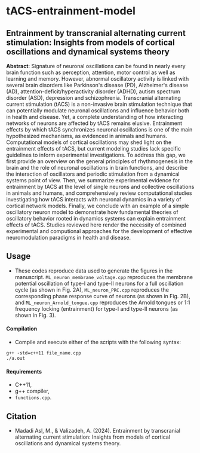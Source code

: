 # tACS-entrainment-model

## Entrainment by transcranial alternating current stimulation: Insights from models of cortical oscillations and dynamical systems theory

**Abstract**: ‎Signature of neuronal oscillations can be found in nearly every brain function such as perception‎, ‎attention‎,‎ motor control as well as ‎learning ‎and‎ ‎memory‎. However, ‎‎‎abnormal oscillatory activity is linked with several brain disorders like Parkinson's disease (PD)‎, ‎Alzheimer's disease (AD)‎, ‎attention-deficit/hyperactivity disorder (ADHD)‎, ‎autism spectrum disorder (ASD), depression and schizophrenia. ‎‎‎‎Transcranial alternating current stimulation (tACS) is a non-invasive brain stimulation technique that can potentially modulate neuronal oscillations and influence ‎behavior‎ both in health and disease‎. Yet‎‎, ‎‎a complete understanding of how ‎interacting networks of neurons are affected by tACS remains elusive‎.‎ ‎Entrainment effects by which tACS synchronizes neuronal oscillations ‎‎‎is one of the main hypothesized mechanisms, as evidenced in animals and humans. Computational models of cortical oscillations may shed light on the entrainment effects‎‎ of tACS‎, but ‎current modeling studies lack specific guidelines to inform experimental investigations‎. To address this gap‎, ‎we first ‎provide an overview on the general principles of rhythmogenesis in the brain and the role of neuronal oscillations in brain functions, and ‎‎‎‎describe the interaction of oscillators and periodic stimulation from a dynamical systems ‎point ‎of ‎view. Then‎, ‎we‎ ‎‎summarize experimental evidence for entrainment by tACS at the level of single neurons and collective oscillations in animals and humans, and comprehensively review computational studies investigating how tACS interacts with neuronal dynamics in a variety of cortical network models‎. ‎Finally‎, ‎we conclude with an example of a simple oscillatory neuron model to demonstrate how fundamental theories of oscillatory behavior rooted in dynamics systems can explain entrainment effects of tACS‎. ‎Studies reviewed here render the necessity of combined experimental and computional approaches for the development of effective neuromodulation paradigms in health and disease.

## Usage

- These codes reproduce data used to generate the figures in the manuscript. ```ML_neuron_membrane_voltage.cpp``` reproduces the membrane potential oscillation of type-I and type-II neurons for a full oscillation cycle (as shown in Fig. 2A), ```ML_neuron_PRC.cpp``` reproduces the corresponding phase response curve of neurons (as shown in Fig. 2B), and ```ML_neuron_Arnold_tongue.cpp``` reproduces the Arnold tongues or 1:1 frequency locking (entrainment) for type-I and type-II neurons (as shown in Fig. 3).

#### Compilation

- Compile and execute either of the scripts with the following syntax:

```
g++ -std=c++11 file_name.cpp
./a.out
```

#### Requirements

- C++11,
- g++ compiler,
- ```functions.cpp```.

## Citation

- Madadi Asl, M., & Valizadeh, A. (2024). Entrainment by transcranial alternating current stimulation: Insights from models of cortical oscillations and dynamical systems theory.

